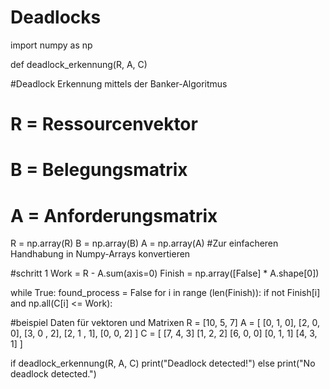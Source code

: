 # Deadlocks
import numpy as np

def deadlock_erkennung(R, A, C)

#Deadlock Erkennung mittels der Banker-Algoritmus
# R = Ressourcenvektor 
# B = Belegungsmatrix
# A = Anforderungsmatrix

R = np.array(R)
B = np.array(B)
A = np.array(A)
#Zur einfacheren Handhabung in Numpy-Arrays konvertieren

#schritt 1
Work = R - A.sum(axis=0)
Finish = np.array([False] * A.shape[0])

while True:
    found_process = False
    for i in range (len(Finish)):
        if not Finish[i] and np.all(C[i] <= Work):



#beispiel Daten für vektoren und Matrixen 
R = [10, 5, 7]
A = [
    [0, 1, 0],
    [2, 0, 0],
    [3, 0 , 2],
    [2, 1 , 1],
    [0, 0, 2]
    ]
C = [
    [7, 4, 3]
    [1, 2, 2]
    [6, 0, 0]
    [0, 1, 1]
    [4, 3, 1]
  ]


if deadlock_erkennung(R, A, C)
    print("Deadlock detected!")
else 
    print("No deadlock detected.")


